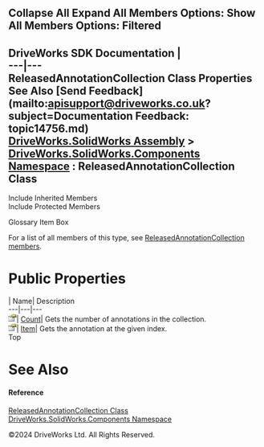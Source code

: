        

 Collapse All Expand All  Members Options: Show All  Members Options: Filtered   
---  
DriveWorks SDK Documentation  |   
---|---  
ReleasedAnnotationCollection Class Properties   
See Also [Send Feedback](mailto:apisupport@driveworks.co.uk?subject=Documentation Feedback: topic14756.md)  
[DriveWorks.SolidWorks Assembly](topic13342.md) > [DriveWorks.SolidWorks.Components Namespace](topic13925.md) : ReleasedAnnotationCollection Class  
---  
  
Include Inherited Members    
Include Protected Members    


Glossary Item Box

For a list of all members of this type, see [ReleasedAnnotationCollection members](topic14757.md).

# Public Properties

| Name| Description  
---|---|---  
![Public Property](dotnetimages/publicProperty.gif)| [Count](topic14766.md)| Gets the number of annotations in the collection.   
![Public Property](dotnetimages/publicProperty.gif)| [Item](topic14767.md)| Gets the annotation at the given index.   
Top

# See Also

#### Reference

[ReleasedAnnotationCollection Class](topic14756.md)   
[DriveWorks.SolidWorks.Components Namespace](topic13925.md)

©2024 DriveWorks Ltd. All Rights Reserved.
